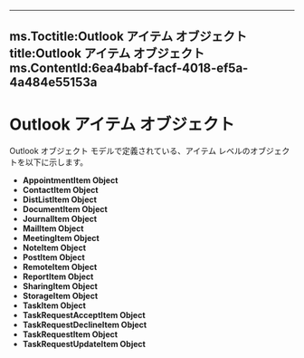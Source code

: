 

---
ms.Toctitle:Outlook アイテム オブジェクト
title:Outlook アイテム オブジェクト
ms.ContentId:6ea4babf-facf-4018-ef5a-4a484e55153a
---
# Outlook アイテム オブジェクト




Outlook オブジェクト モデルで定義されている、アイテム レベルのオブジェクトを以下に示します。
	
	
	
	
	
	
	
	
	
	
	
	
	


- **AppointmentItem Object**
- **ContactItem Object**
- **DistListItem Object**
- **DocumentItem Object**
- **JournalItem Object**
- **MailItem Object**
- **MeetingItem Object**
- **NoteItem Object**
- **PostItem Object**
- **RemoteItem Object**
- **ReportItem Object**
- **SharingItem Object**
- **StorageItem Object**
- **TaskItem Object**
- **TaskRequestAcceptItem Object**
- **TaskRequestDeclineItem Object**
- **TaskRequestItem Object**
- **TaskRequestUpdateItem Object**






